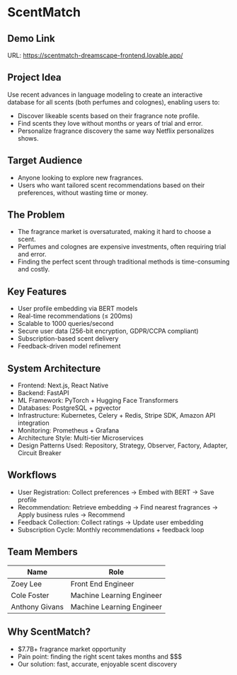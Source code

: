# ScentMatch

## Demo Link
URL: https://scentmatch-dreamscape-frontend.lovable.app/

## Project Idea
Use recent advances in language modeling to create an interactive database for all scents (both perfumes and colognes), enabling users to:

- Discover likeable scents based on their fragrance note profile.
- Find scents they love without months or years of trial and error.
- Personalize fragrance discovery the same way Netflix personalizes shows.

## Target Audience
- Anyone looking to explore new fragrances.
- Users who want tailored scent recommendations based on their preferences, without wasting time or money.

## The Problem
- The fragrance market is oversaturated, making it hard to choose a scent.
- Perfumes and colognes are expensive investments, often requiring trial and error.
- Finding the perfect scent through traditional methods is time-consuming and costly.

## Key Features
- User profile embedding via BERT models
- Real-time recommendations (≤ 200ms)
- Scalable to 1000 queries/second
- Secure user data (256-bit encryption, GDPR/CCPA compliant)
- Subscription-based scent delivery
- Feedback-driven model refinement

## System Architecture
- Frontend: Next.js, React Native
- Backend: FastAPI
- ML Framework: PyTorch + Hugging Face Transformers
- Databases: PostgreSQL + pgvector
- Infrastructure: Kubernetes, Celery + Redis, Stripe SDK, Amazon API integration
- Monitoring: Prometheus + Grafana
- Architecture Style: Multi-tier Microservices
- Design Patterns Used: Repository, Strategy, Observer, Factory, Adapter, Circuit Breaker

## Workflows
- User Registration: Collect preferences → Embed with BERT → Save profile
- Recommendation: Retrieve embedding → Find nearest fragrances → Apply business rules → Recommend
- Feedback Collection: Collect ratings → Update user embedding
- Subscription Cycle: Monthly recommendations + feedback loop

## Team Members
|Name	          | Role                      |
|---------------|---------------------------|
|Zoey Lee	      | Front End Engineer        |
|Cole Foster	  | Machine Learning Engineer |
|Anthony Givans |	Machine Learning Engineer |

## Why ScentMatch?
- $7.7B+ fragrance market opportunity
- Pain point: finding the right scent takes months and $$$
- Our solution: fast, accurate, enjoyable scent discovery
